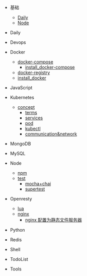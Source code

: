 - 基础
  - [Daily]()
  - [Node](Node)
- Daily

- Devops

- Docker

  - [docker-compose](Docker/docker-compose/index.md)
    - [install_docker-compose](Docker/docker-compose/install_docker-compose.md)
  - [docker-registry](Docker/docker-registry.md)
  - [install_docker](Docker/install_docker.md)

- JavaScript

- Kubernetes

  - [concept](Kubernetes/concept/index.md)
    - [terms](Kubernetes/concept/terms.md)
    - [services](Kubernetes/concept/services.md)
    - [pod](Kubernetes/concept/pod.md)
    - [kubectl](Kubernetes/concept/kubectl.md)
    - [communication&network](Kubernetes/concept/communication&network.md)

- MongoDB

- MySQL

- Node

  - [npm](Node/npm)
  - [test](Node/test/index.md)
    - [mocha+chai](Node/test/mocha+chai.md)
    - [supertest](Node/test/supertest.md)

- Openresty
  - [lua](Openresty/lua/index.md)
  - [nginx](Openresty/nginx/index.md)
    - [nginx 配置为静态文件服务器](Openresty/nginx/nginx配置为静态文件服务器.md)
- Python

- Redis

- Shell

- TodoList

- Tools
